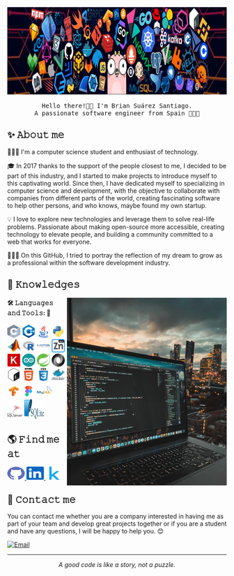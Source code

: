 <img src="./images/Header.png" alt="Header" height="200px">

<p align="center">
  <samp>Hello there!👋🏻 I'm Brian Suárez Santiago.
  <br>
  A passionate software engineer from Spain 👨🏻‍💻</samp>
</p>


## ✨ 𝙰𝚋𝚘𝚞𝚝 𝚖𝚎

👨🏻‍🎓 I'm a computer science student and enthusiast of technology.

🎓 In 2017 thanks to the support of the people closest to me, I decided to be part of this industry, and I started to make projects to introduce myself to this captivating world. Since then, I have dedicated myself to specializing in computer science and development, with the objective to collaborate with companies from different parts of the world, creating fascinating software to help other persons, and who knows, maybe found my own startup.

💡 I love to explore new technologies and leverage them to solve real-life problems. Passionate about making open-source more accessible, creating technology to elevate people, and building a community committed to a web that works for everyone.

👨🏻‍💻 On this GitHub, I tried to portray the reflection of my dream to grow as a professional within the software development industry.


## 🧠 𝙺𝚗𝚘𝚠𝚕𝚎𝚍𝚐𝚎𝚜

<img src="./images/Wallpaper.jpg" alt="Skyline Wallpaper" width="367px" height="430px" align="right"/>

#### **🛠️ 𝙻𝚊𝚗𝚐𝚞𝚊𝚐𝚎𝚜 𝚊𝚗𝚍 𝚃𝚘𝚘𝚕𝚜: 🧩**

<p align="left">
<img src="./images/C.svg" alt="C" width="30" height="30"/>
<img src="./images/C++.svg" alt="C++" width="30" height="30"/>
<img src="./images/Java.svg" alt="Java" width="30" height="30"/>
<img src="./images/Python.svg" alt="Python" width="30" height="30"/>
<img src="./images/MatLab.png" alt="MatLab" width="30" height="30"/>
<img src="./images/R.svg" alt="R" width="30" height="30"/>
<img src="./images/MIPS.svg" alt="MiniZinc" width="30" height="30"/>
<img src="./images/MiniZinc.svg" alt="MiniZinc" width="30" height="30"/>
<img src="./images/Keras.png" alt="Keras" width="30" height="30"/>
<img src="./images/Arduino.svg" alt="Arduino" width="30" height="30"/>
<img src="./images/Spring.svg" alt="Spring" width="30" height="30"/>
<img src="./images/JSON.svg" alt="JSON" width="30" height="30"/>
<img src="./images/Bash.svg" alt="Bash" width="30" height="30"/>
<img src="./images/HTML5.png" alt="HTML5" width="30" height="30"/>
<img src="./images/CSS3.svg" alt="CSS3" width="30" height="30"/>
<img src="./images/Docker.svg" alt="Docker" width="30" height="30"/>
<img src="./images/TensorFlow.svg" alt="TensorFlow" width="30" height="30"/>
<img src="./images/Figma.svg" alt="Figma" width="30" height="30"/>
<img src="./images/MySQL.svg" alt="MySQL" width="35" height="35"/>
<img src="./images/SQL Server.svg" alt="SQL Server" width="35" height="35"/>
<img src="./images/SQLite.svg" alt="SQLite" width="45" height="45"/>
</p>


## 🌎 𝙵𝚒𝚗𝚍 𝚖𝚎 𝚊𝚝

<a href="https://github.com/BrianSuarezSantiago" target="_blank">
  <img src="./images/GitHub.svg" alt="Brian Suárez Santiago GitHub" height="30" width="40"/>
</a>
<a href="https://www.linkedin.com/in/briansuarezsantiago/" target="_blank">
  <img src="./images/LinkedIn.svg" alt="Brian Suárez Santiago LinkedIn" height="30" width="40"/>
</a>
<a href="https://www.kaggle.com/briansurezsantiago" target="_blank">
  <img src="./images/Kaggle.svg" alt="Brian Suárez Santiago Kaggle" height="30" width="40"/>
</a>


## 📩 𝙲𝚘𝚗𝚝𝚊𝚌𝚝 𝚖𝚎

You can contact me whether you are a company interested in having me as part of your team and develop great projects together or if you are a student and have any questions, I will be happy to help you. 😊

[![Email](https://img.shields.io/badge/📫-Get%20in%20touch%20with%20me!-blue)](mailto:briansuarezsantiago@protonmail.com)

<hr \>
<p align="center">
   <i>A good code is like a story, not a puzzle.</i>
</p>
